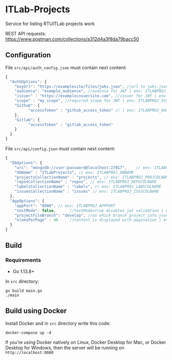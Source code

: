 # ITLab-Projects
Service for listing RTUITLab projects work

REST API requests: https://www.postman.com/collections/a312d4a3f8da79bacc50
## Configuration

File ```src/api/auth_config.json``` must contain next content:

```js
{
  "AuthOptions": {
    "keyUrl": "https://examplesite/files/jwks.json", //url to jwks.json | env: ITLABPROJ_KEYURL
    "audience": "example_audience", //audince for JWT | env: ITLABPROJ_AUDIENCE
    "issuer" : "https://exampleissuersite.com", //issuer for JWT | env: ITLABPROJ_ISSUER
    "scope" : "my_scope", //required scope for JWT | env: ITLABPROJ_SCOPE
    "Github": {
          "accessToken" : "github_access_token" // | env: ITLABPROJ_GHACCESSTOKEN
    },
    "Gitlab": {
          "accessToken" : "gitlab_access_token"
    }
  }
}
```

File ```src/api/config.json``` must contain next content:

```js
{
  "DbOptions": {
    "uri": "mongodb://user:password@localhost:27017",    // env: ITLABPROJ_URI
    "dbName" : "ITLabProjects", // env: ITLABPROJ_DBNAME
    "projectsCollectionName" : "projects", // env: ITLABPROJ_PROJCOLNAME
    "reposCollectionName" : "repos", // env: ITLABPROJ_REPSCOLNAME
    "labelsCollectionName" : "labels", // env: ITLABPROJ_LABSCOLNAME
    "issuesCollectionName" : "issues" // env: ITLABPROJ_ISSSCOLNAME
  },
  "AppOptions": {
    "appPort": "8080", // env: ITLABPROJ_APPPORT
    "testMode": false,      //testMode=true disables jwt validation | env: ITLABPROJ_TESTMODE
    "projectFileBranch": "develop", //on which branch project_info.json is situated | env: ITLABPROJ_PROJFILEBRANCH
    "elemsPerPage" : 40     //content is displayed with pagination | env: ITLABPROJ_ELEMSPERPAGE
  }
}
```

## Build 
### Requirements
- Go 1.13.8+

In ```src``` directory:
```
go build main.go
./main
```
## Build using Docker

Install Docker and in ```src``` directory write this code:
```
docker-compose up -d
```
If you’re using Docker natively on Linux, Docker Desktop for Mac, or Docker Desktop for Windows, then the server will be running on
```http://localhost:8080```